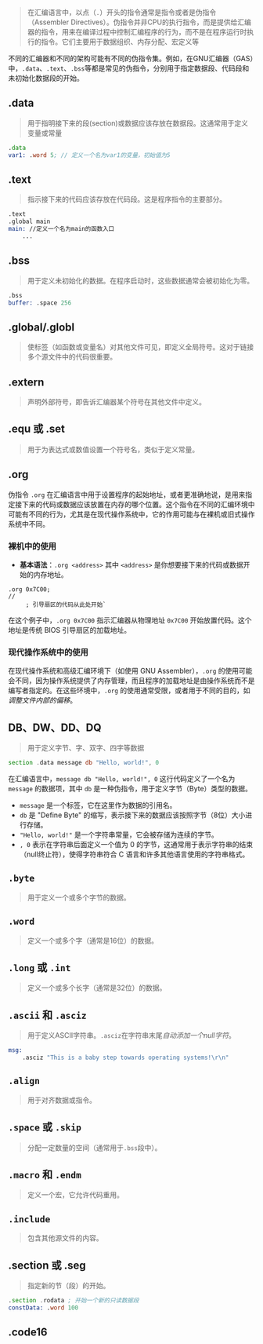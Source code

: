 >在汇编语言中，以点（`.`）开头的指令通常是指令或者是伪指令（Assembler Directives）。伪指令并非CPU的执行指令，而是提供给汇编器的指令，用来在编译过程中控制汇编程序的行为，而不是在程序运行时执行的指令。它们主要用于数据组织、内存分配、宏定义等

不同的汇编器和不同的架构可能有不同的伪指令集。例如，在GNU汇编器（GAS）中，`.data`、`.text`、`.bss`等都是常见的伪指令，分别用于指定数据段、代码段和未初始化数据段的开始。
## .data

>用于指明接下来的段(section)或数据应该存放在数据段。这通常用于定义变量或常量


```asm
.data
var1: .word 5; // 定义一个名为var1的变量，初始值为5
```


## .text

>指示接下来的代码应该存放在代码段。这是程序指令的主要部分。


```asm
.text
.global main
main: //定义一个名为main的函数入口
	...
```

## .bss

>用于定义未初始化的数据。在程序启动时，这些数据通常会被初始化为零。
```asm
.bss
buffer: .space 256
```

## .global/.globl

>使标签（如函数或变量名）对其他文件可见，即定义全局符号。这对于链接多个源文件中的代码很重要。


## .extern

>声明外部符号，即告诉汇编器某个符号在其他文件中定义。


##  **.equ** 或 **.set** 

>用于为表达式或数值设置一个符号名，类似于定义常量。

		


## .org

伪指令 `.org` 在汇编语言中用于设置程序的起始地址，或者更准确地说，是用来指定接下来的代码或数据应该放置在内存的哪个位置。这个指令在不同的汇编环境中可能有不同的行为，尤其是在现代操作系统中，它的作用可能与在裸机或旧式操作系统中不同。

### 裸机中的使用
- **基本语法**：`.org <address>`
    其中 `<address>` 是你想要接下来的代码或数据开始的内存地址。


```
.org 0x7C00;
//
     ; 引导扇区的代码从此处开始`
```

在这个例子中，`.org 0x7C00` 指示汇编器从物理地址 `0x7C00` 开始放置代码。这个地址是传统 BIOS 引导扇区的加载地址。

### 现代操作系统中的使用

在现代操作系统和高级汇编环境下（如使用 GNU Assembler），`.org` 的使用可能会不同，因为操作系统提供了内存管理，而且程序的加载地址是由操作系统而不是编写者指定的。在这些环境中，`.org` 的使用通常受限，或者用于不同的目的，如*调整文件内部的偏移*。

>
## DB、DW、DD、DQ

>用于定义字节、字、双字、四字等数据

```asm
section .data message db "Hello, world!", 0
```
  
在汇编语言中，`message db "Hello, world!", 0` 这行代码定义了一个名为 `message` 的数据项，其中 `db` 是一种伪指令，用于定义字节（Byte）类型的数据。

- `message` 是一个标签，它在这里作为数据的引用名。
- `db` 是 "Define Byte" 的缩写，表示接下来的数据应该按照字节（8位）大小进行存储。
- `"Hello, world!"` 是一个字符串常量，它会被存储为连续的字节。
- `, 0` 表示在字符串后面定义一个值为 0 的字节，这通常用于表示字符串的结束（null终止符），使得字符串符合 C 语言和许多其他语言使用的字符串格式。
##  **`.byte`** 

>用于定义一个或多个字节的数据。
    
##  **`.word`** 

>定义一个或多个字（通常是16位）的数据。
    
## **`.long`** 或 **`.int`** 

>定义一个或多个长字（通常是32位）的数据。
    
##  **`.ascii`** 和 **`.asciz`** 

>用于定义ASCII字符串。`.asciz`在字符串末尾*自动添加一个null字符*。
```asm
msg:
	.asciz "This is a baby step towards operating systems!\r\n"
```

##  **`.align`** 

>用于对齐数据或指令。
    
##  **`.space`** 或 **`.skip`** 

>分配一定数量的空间（通常用于`.bss`段中）。
    
## **`.macro`** 和 **`.endm`** 

>定义一个宏，它允许代码重用。
    
##  **`.include`**

>包含其他源文件的内容。
    
##  .section 或 .seg 

>指定新的节（段）的开始。

```asm
.section .rodata ; 开始一个新的只读数据段 
constData: .word 100
```

## .code16